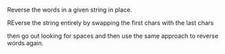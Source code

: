 Reverse the words in a given string in place. 

REverse the string entirely by swapping the first chars with the last chars

then go out looking for spaces and then use the same approach to reverse words again. 
